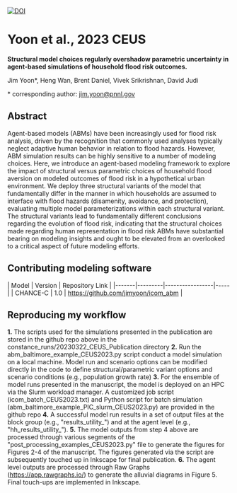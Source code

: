 [![DOI](https://zenodo.org/badge/265119113.svg)](https://zenodo.org/badge/latestdoi/265119113)

# Yoon et al., 2023 CEUS
**Structural model choices regularly overshadow parametric uncertainty in agent-based simulations of household flood risk outcomes.**

Jim Yoon*, Heng Wan, Brent Daniel, Vivek Srikrishnan, David Judi

\* corresponding author:  jim.yoon@pnnl.gov

## Abstract
Agent-based models (ABMs) have been increasingly used for flood risk analysis, driven by the recognition that commonly used analyses typically neglect adaptive human behavior in relation to flood hazards. However, ABM simulation results can be highly sensitive to a number of modeling choices. Here, we introduce an agent-based modeling framework to explore the impact of structural versus parametric choices of household flood aversion on modeled outcomes of flood risk in a hypothetical urban environment. We deploy three structural variants of the model that fundamentally differ in the manner in which households are assumed to interface with flood hazards (disamenity, avoidance, and protection), evaluating multiple model parameterizations within each structural variant. The structural variants lead to fundamentally different conclusions regarding the evolution of flood risk, indicating that the structural choices made regarding human representation in flood risk ABMs have substantial bearing on modeling insights and ought to be elevated from an overlooked to a critical aspect of future modeling efforts.

## Contributing modeling software
| Model | Version | Repository Link |
|-------|---------|-----------------|-----|
| CHANCE-C | 1.0 | https://github.com/jimyoon/icom_abm |

## Reproducing my workflow
__1.__ The scripts used for the simulations presented in the publication are stored in the github repo above in the constance_runs/20230322_CEUS_Publication directory
__2.__ Run the abm_baltimore_example_CEUS2023.py script conduct a model simulation on a local machine. Model run and scenario options can be modified directly in the code to define structural/parametric variant options and scenario conditions (e.g., population growth rate)
__3.__ For the ensemble of model runs presented in the manuscript, the model is deployed on an HPC via the Slurm workload manager. A customized job script (icom_batch_CEUS2023.txt) and Python script for batch simulation (abm_baltimore_example_PIC_slurm_CEUS2023.py) are provided in the github repo
__4.__ A successful model run results in a set of output files at the block group (e.g., "results_utility_") and at the agent level (e.g., "hh_results_utility_").
__5.__ The model outputs from step 4 above are processed through various segments of the "post_processing_examples_CEUS2023.py" file to generate the figures for Figures 2-4 of the manuscript. The figures generated via the script are subsequently touched up in Inkscape for final publication.
__6.__ The agent level outputs are processed through Raw Graphs (https://app.rawgraphs.io/) to generate the alluvial diagrams in Figure 5. Final touch-ups are implemented in Inkscape.
